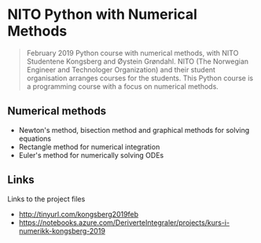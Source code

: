 # NITO Python with Numerical Methods
> February 2019
Python course with numerical methods, with NITO Studentene Kongsberg and Øystein Grøndahl.
NITO (The Norwegian Engineer and Technologer Organization) and their student organisation arranges courses for the students.
This Python course is a programming course with a focus on numerical methods.

## Numerical methods
- Newton's method, bisection method and graphical methods for solving equations
- Rectangle method for numerical integration
- Euler's method for numerically solving ODEs

## Links
Links to the project files
- http://tinyurl.com/kongsberg2019feb
- https://notebooks.azure.com/DeriverteIntegraler/projects/kurs-i-numerikk-kongsberg-2019
